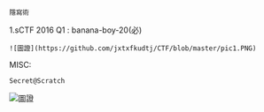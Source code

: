 

```
隱寫術
```
1.sCTF 2016 Q1 : banana-boy-20(必)
```
![圖證](https://github.com/jxtxfkudtj/CTF/blob/master/pic1.PNG)
```
MISC:
```
Secret@Scratch
```
![圖證](https://github.com/jxtxfkudtj/CTF/blob/master/%E6%93%B7%E5%8F%96.PNG)
